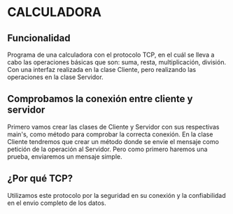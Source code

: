 # CALCULADORA

## Funcionalidad
Programa de una calculadora con el protocolo TCP, en el cuál se lleva a cabo las operaciones básicas que son: suma, resta, multiplicación, división.
Con una interfaz realizada en la clase Cliente, pero realizando las operaciones en la clase Servidor.

## Comprobamos la conexión entre cliente y servidor
Primero vamos  crear las clases de Cliente y Servidor con sus respectivas main's, como método para comprobar la correcta conexión. 
En la clase Cliente tendremos que crear un método donde se envie el mensaje como petición de la operación al Servidor. Pero como primero haremos una prueba, enviaremos un mensaje simple.


## ¿Por qué TCP?
Utilizamos este protocolo por la seguridad en su conexión y la confiabilidad en el envio completo de los datos.
